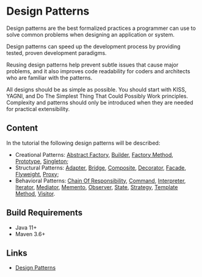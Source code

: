 # Design Patterns

Design patterns are the best formalized practices a programmer can use to solve common problems when designing 
an application or system.

Design patterns can speed up the development process by providing tested, proven development paradigms.

Reusing design patterns help prevent subtle issues that cause major problems, and it also improves code readability for 
coders and architects who are familiar with the patterns.

All designs should be as simple as possible. You should start with KISS, YAGNI, and Do The Simplest Thing That 
Could Possibly Work principles. Complexity and patterns should only be introduced when they are needed for 
practical extensibility.

## Content

In the tutorial the following design patterns will be described:

* Creational Patterns: 
[Abstract Factory](./doc/abstract-factory.md "The abstract factory chapter"), 
[Builder](./doc/builder.md "The builder chapter"), [Factory Method](./doc/factory-method.md "The factory method chapter"), 
[Prototype](./doc/prototype.md "The prototype chapter"), [Singleton](./doc/singleton.md "The singleton chapter");
* Structural Patterns: 
[Adapter](./doc/adapter.md "The adapter chapter"), [Bridge](./doc/bridge.md "The bridge chapter"), 
[Composite](./doc/composite.md "The composite chapter"), [Decorator](./doc/decorator.md "The decorator chapter"), 
[Facade](./doc/facade.md "The facade chapter"), [Flyweight](./doc/flyweight.md "The flyweight chapter"), 
[Proxy](./doc/proxy.md "The proxy chapter"); 
* Behavioral Patterns: 
[Chain Of Responsibility](./doc/chain-of-responsibility.md "The chain of responsibility chapter"), 
[Command](./doc/command.md "The command chapter"), 
[Interpreter](./doc/interpreter.md "The interpreter chapter"),
[Iterator](./doc/iterator.md "The iterator chapter"), 
[Mediator](./doc/mediator.md "The mediator chapter"), 
[Memento](./doc/memento.md "The memento chapter"), 
[Observer](./doc/observer.md "The observer chapter"), 
[State](./doc/state.md "The state chapter"), 
[Strategy](./doc/strategy.md "The strategy chapter"), 
[Template Method](./doc/template-method.md "The template method chapter"), 
[Visitor](./doc/visitor.md "The visitor chapter").

## Build Requirements

* Java 11+
* Maven 3.6+

## Links

* [Design Patterns](https://en.wikipedia.org/wiki/Design_Patterns "Design patterns in Wikipedia")